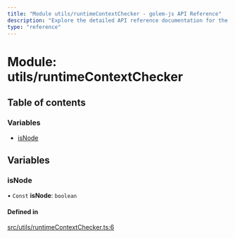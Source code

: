 ```yaml
---
title: "Module utils/runtimeContextChecker - golem-js API Reference"
description: "Explore the detailed API reference documentation for the Module utils/runtimeContextChecker within the golem-js SDK for the Golem Network."
type: "reference"
---
```

# Module: utils/runtimeContextChecker

## Table of contents

### Variables

- [isNode](utils_runtimeContextChecker#isnode)

## Variables

### isNode

• `Const` **isNode**: `boolean`

#### Defined in

[src/utils/runtimeContextChecker.ts:6](https://github.com/golemfactory/golem-js/blob/9a9dd80/src/utils/runtimeContextChecker.ts#L6)
